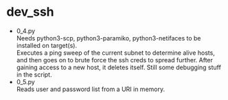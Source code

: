# dev_ssh
- 0_4.py\
  Needs python3-scp, python3-paramiko, python3-netifaces to be installed on target(s).\
  Executes a ping sweep of the current subnet to determine alive hosts, and then goes on to brute force the ssh creds to spread further. After gaining access to a new host, it deletes itself. Still some debugging stuff in the script.
- 0_5.py\
  Reads user and password list from a URI in memory.
